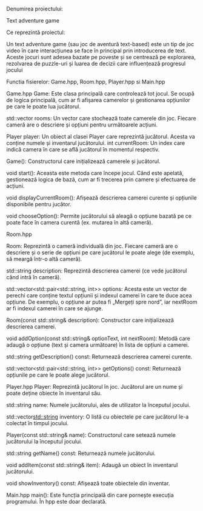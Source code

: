 Denumirea proiectului:

Text adventure game

Ce reprezintă proiectul:

Un text adventure game (sau joc de aventură text-based) este un tip de joc video 
în care interacțiunea se face în principal prin introducerea de text. Aceste jocuri sunt adesea bazate pe poveste 
și se centrează pe explorarea, rezolvarea de puzzle-uri și luarea de decizii care influențează progresul jocului


Functia fisierelor: Game.hpp, Room.hpp, Player.hpp si Main.hpp 

Game.hpp
Game: Este clasa principală care controlează tot jocul. Se ocupă de logica principală, cum ar fi afișarea camerelor și gestionarea opțiunilor pe care le poate lua jucătorul.

std::vector<Room> rooms: Un vector care stochează toate camerele din joc. Fiecare cameră are o descriere și opțiuni pentru următoarele acțiuni.

Player player: Un obiect al clasei Player care reprezintă jucătorul. Acesta va conține numele și inventarul jucătorului.
int currentRoom: Un index care indică camera în care se află jucătorul în momentul respectiv.

Game(): Constructorul care inițializează camerele și jucătorul.

void start(): Aceasta este metoda care începe jocul. Când este apelată, gestionează logica de bază, cum ar fi trecerea prin camere și efectuarea de acțiuni.

void displayCurrentRoom(): Afișează descrierea camerei curente și opțiunile disponibile pentru jucător.

void chooseOption(): Permite jucătorului să aleagă o opțiune bazată pe ce poate face în camera curentă (ex. mutarea în altă cameră).

Room.hpp

Room: Reprezintă o cameră individuală din joc. Fiecare cameră are o descriere și o serie de opțiuni pe care jucătorul le poate alege (de exemplu, să meargă într-o altă cameră).

std::string description: Reprezintă descrierea camerei (ce vede jucătorul când intră în cameră).

std::vector<std::pair<std::string, int>> options: Acesta este un vector de perechi care conține textul opțiunii și indexul camerei în care te duce acea opțiune. De exemplu, o opțiune ar putea fi „Mergeți spre nord”, iar nextRoom ar fi indexul camerei în care se ajunge.

Room(const std::string& description): Constructor care inițializează descrierea camerei.

void addOption(const std::string& optionText, int nextRoom): Metodă care adaugă o opțiune (text și camera următoare) în lista de opțiuni a camerei.

std::string getDescription() const: Returnează descrierea camerei curente.

std::vector<std::pair<std::string, int>> getOptions() const: Returnează opțiunile pe care le poate alege jucătorul.

Player.hpp
Player: Reprezintă jucătorul în joc. Jucătorul are un nume și poate deține obiecte în inventarul său.

std::string name: Numele jucătorului, ales de utilizator la începutul jocului.

std::vector<std::string> inventory: O listă cu obiectele pe care jucătorul le-a colectat în timpul jocului.

Player(const std::string& name): Constructorul care setează numele jucătorului la începutul jocului.

std::string getName() const: Returnează numele jucătorului.

void addItem(const std::string& item): Adaugă un obiect în inventarul jucătorului.

void showInventory() const: Afișează toate obiectele din inventar.

Main.hpp
main(): Este funcția principală din care pornește execuția programului. În hpp este doar declarată.
